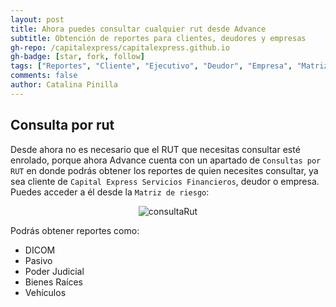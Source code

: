 ```yaml
---
layout: post
title: Ahora puedes consultar cualquier rut desde Advance
subtitle: Obtención de reportes para clientes, deudores y empresas
gh-repo: /capitalexpress/capitalexpress.github.io
gh-badge: [star, fork, follow]
tags: ["Reportes", "Cliente", "Ejecutivo", "Deudor", "Empresa", "Matriz de riesgo"]
comments: false
author: Catalina Pinilla
---
```


## Consulta por rut

Desde ahora no es necesario que el RUT que necesitas consultar esté enrolado, porque ahora Advance cuenta con un apartado de `Consultas por RUT` en donde podrás obtener los reportes de quien necesites consultar, ya sea cliente de `Capital Express Servicios Financieros`, deudor o empresa. Puedes acceder a él desde la `Matriz de riesgo`:

<p align="center">
  <img src="https://cdn.capitalexpress.cl/img/consulta_rut.jpg" alt="consultaRut">
</p>

Podrás obtener reportes como:
- DICOM
- Pasivo
- Poder Judicial
- Bienes Raíces
- Vehículos
